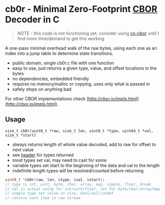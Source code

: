 # cb0r - Minimal Zero-Footprint [CBOR](http://cbor.io) Decoder in C

> NOTE - this code is not functioning yet, consider using [cn-cbor](https://github.com/cabo/cn-cbor) until I find more time/demand to get this working

A one-pass minimal overhead walk of the raw bytes, using each one as an index into a jump table to determine state transitions.

* public domain, single cb0r.c file with one function
* easy to use, just returns a given type, value, and offset locations in the bytes
* no dependencies, embedded friendly
* requires no memory/malloc or copying, uses only what is passed in
* safely stops on anything bad

For other CBOR implementations check [http://cbor.io/impls.html](http://cbor.io/impls.html).

## Usage

`size_t cb0r(uint8_t *raw, size_t len, uint8_t *type, uint64_t *val, size_t *start)`

* always returns length of whole value decoded, add to raw for offset to next value
* see [header](src/cb0r.h) for types returned
* most types set val, may need to cast for some
* variable types set start to the beginning of the data and val to the length
* indefinite length types will be resolved/counted before returning


```c
uint8_t *cb0r(raw, len, &type, &val, &start);
// type is int, uint, byte, char, array, map, simple, float, break
// val is actual value for int/uint/float, len for byte/char/array/map and sets start
// simple type set value in size, bool/null/undef
// returns next item in raw stream
```
